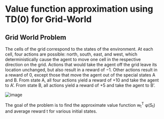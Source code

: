 # Value function approximation using TD(0) for Grid-World

## Grid World Problem

The cells of the grid correspond to the states of the environment. At each cell, four actions are possible: north, south, east, and west, which deterministically cause the agent to move one cell in the respective direction on the grid. Actions that would take the agent off the grid leave its location unchanged, but also result in a reward of −1. Other actions result in a reward of 0, except those that move the agent out of the special states A and B. From state A, all four actions yield a reward of +10 and take the agent to A’. From state B, all actions yield a reward of +5 and take the agent to B’.

![image](https://user-images.githubusercontent.com/22128902/92333059-fccd4a00-f09f-11ea-9498-019609bc0f1d.png)

The goal of the problem is to find the approximate value function w<sub>t</sub><sup>T</sup> φ(S<sub>t</sub>) and average reward t for various initial states. 
